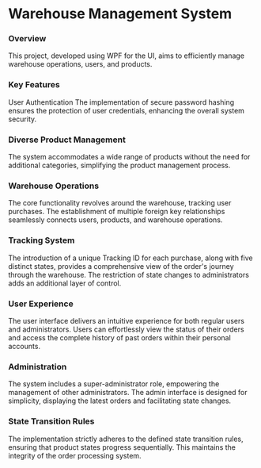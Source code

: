 
# Warehouse Management System
### Overview
This project, developed using WPF for the UI, aims to efficiently manage warehouse operations, users, and products.

### Key Features
User Authentication
The implementation of secure password hashing ensures the protection of user credentials, enhancing the overall system security.

### Diverse Product Management
The system accommodates a wide range of products without the need for additional categories, simplifying the product management process.

### Warehouse Operations
The core functionality revolves around the warehouse, tracking user purchases. The establishment of multiple foreign key relationships seamlessly connects users, products, and warehouse operations.

### Tracking System
The introduction of a unique Tracking ID for each purchase, along with five distinct states, provides a comprehensive view of the order's journey through the warehouse. The restriction of state changes to administrators adds an additional layer of control.

### User Experience
The user interface delivers an intuitive experience for both regular users and administrators. Users can effortlessly view the status of their orders and access the complete history of past orders within their personal accounts.

### Administration
The system includes a super-administrator role, empowering the management of other administrators. The admin interface is designed for simplicity, displaying the latest orders and facilitating state changes.

### State Transition Rules
The implementation strictly adheres to the defined state transition rules, ensuring that product states progress sequentially. This maintains the integrity of the order processing system.